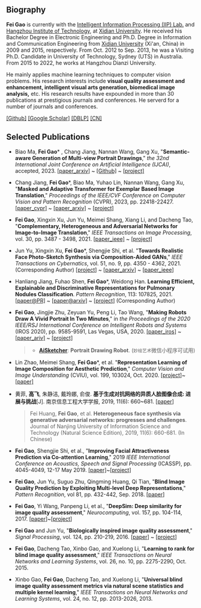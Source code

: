 <!-- 
``` 
Good times, hard times, but never bad times. —— Steve Jobs
高飞，西安电子科技大学，杭州研究院
```
-->

## Biography

**Fei Gao** is currently with the [Intelligent Information Processing (IIP) Lab.](https://iip-xdu.github.io/) and [Hangzhou Institute of Technology](http://hz.xidian.edu.cn/), at [Xidian University](http://www.xidian.edu.cn/). He received his Bachelor Degree in Electronic Engineering and Ph.D. Degree in Information and Communication Engineering from [Xidian University](http://www.xidian.edu.cn/) (Xi'an, China) in 2009 and 2015, respectively. From Oct. 2012 to Sep. 2013, he was a Visiting Ph.D. Candidate in University of Technology, Sydney (UTS) in Australia. From 2015 to 2022, he works at Hangzhou Dianzi University.

He mainly applies machine learning techniques to computer vision problems. His research interests include **visual quality assessment and enhancement, intelligent visual arts generation, biomedical image analysis,** etc. His research results have expounded in more than 30 publications at prestigious journals and conferences. He serverd for a number of journals and conferences.

[[Github]](https://github.com/fei-aiart)    [[Google Scholar]](https://scholar.google.com/citations?user=wawnisoAAAAJ&hl=en)   [[DBLP]](https://dblp.org/pid/16/722-6)  [[CN]](index_cn.md)


## Selected Publications

- Biao Ma, **Fei Gao*** , Chang Jiang, Nannan Wang, Gang Xu, "**Semantic-aware Generation of Multi-view Portrait Drawings**," *the 32nd International Joint Conference on Artificial Intelligence (IJCAI)*, accepted, 2023. [[paper_arxiv]](https://arxiv.org/abs/2305.02618) ~ [[Github]](https://github.com/AiArt-HDU/SAGE)  ~ [[project]](https://vmaibex.github.io/)

- Chang Jiang, **Fei Gao***, Biao Ma, Yuhao Lin, Nannan Wang, Gang Xu, "**Masked and Adaptive Transformer for Exemplar Based Image Translation**," *Proceedings of the IEEE/CVF Conference on Computer Vision and Pattern Recognition* (CVPR), 2023, pp. 22418-22427. [[paper_cvpr]](https://openaccess.thecvf.com/content/CVPR2023/html/Jiang_Masked_and_Adaptive_Transformer_for_Exemplar_Based_Image_Translation_CVPR_2023_paper.html) ~  [[paper_arxiv]](https://arxiv.org/abs/2303.17123) ~ [[project]](https://github.com/AiArt-HDU/MATEBIT)

- **Fei Gao**, Xingxin Xu, Jun Yu, Meimei Shang, Xiang Li, and Dacheng Tao, "**Complementary, Heterogeneous and Adversarial Networks for Image-to-Image Translation**," *IEEE Transactions on Image Processing*, vol. 30, pp. 3487 - 3498, 2021. [[paper_ieee]](https://ieeexplore.ieee.org/document/9366371) ~ [[project]](https://fei-hdu.github.io/chan/)

- Jun Yu, Xingxin Xu, **Fei Gao**\*, Shengjie Shi, et al. "**Towards Realistic Face Photo-Sketch Synthesis via Composition-Aided GANs**," *IEEE Transactions on Cybernatics*,  vol. 51, no. 9, pp. 4350 - 4362, 2021.  (Corresponding Author) [[project](https://fei-hdu.github.io/ca-gan/)] ~ [[paper_arxiv](https://arxiv.org/abs/1712.00899)] ~ [[paper_ieee](https://ieeexplore.ieee.org/abstract/document/9025751)]

- Hanliang Jiang, Fuhao Shen, **Fei Gao**\*, Weidong Han. **Learning Efficient, Explainable and Discriminative Representations for Pulmonary Nodules Classification**. *Pattern Recognition*, 113: 107825, 2021. [[paper@PR\]](https://www.sciencedirect.com/science/article/pii/S0031320321000121) ~ [[paper@arxiv]](https://arxiv.org/abs/2101.07429) ~ [[project]](https://github.com/fei-hdu/NAS-Lung) (Corresponding Author)

- **Fei Gao**, Jingjie Zhu, Zeyuan Yu, Peng Li, Tao Wang, "**Making Robots Draw A Vivid Portrait In Two Minutes**," in *the Proceedings of the 2020 IEEE/RSJ International Conference on Intelligent Robots and Systems* (IROS 2020), pp. 9585-9591, Las Vegas, USA, 2020. [[paper_iros]](https://ras.papercept.net/proceedings/IROS20/1854.pdf) ~ [[paper_ariv]](https://arxiv.org/abs/2005.05526) ~ [[project]](https://ricelll.github.io/AiSketcher/)
  
  > - [**AiSketcher**](https://ricelll.github.io/AiSketcher/): **Portrait Drawing Robot**.    (`妙绘艺术`微信小程序可试用)

- Lin Zhao, Meimei Shang, **Fei Gao**\*, et al. "**Representation Learning of Image Composition for Aesthetic Prediction**," *Computer Vision and Image Understanding* (CVIU), vol. 199, 103024, Oct. 2020. [[project]](https://github.com/fei-hdu/ReLIC)~[[paper]](https://www.sciencedirect.com/science/article/abs/pii/S1077314220300801)

- 黄菲, **高飞**, 朱静洁, 戴玲娜, 俞俊. **基于生成对抗网络的异质人脸图像合成: 进展与挑战**[J]. 南京信息工程大学学报, 2019, 11(6): 660~681. [[paper](http://nxdxb.cnjournals.org/ch/reader/view_abstract.aspx?file_no=20190604&flag=1)]
  
  > Fei Huang, **Fei Gao**, et al. **Heterogeneous face synthesis via generative adversarial networks: progresses and challenges**. Journal of Nanjing University of Information Science and Technology (Natural Science Edition), 2019, 11(6): 660-681. (In Chinese)

- **Fei Gao**, Shengjie Shi, et al., "**Improving Facial Attractiveness Prediction via Co-attention Learning**," 2019 *IEEE International Conference on Acoustics, Speech and Signal Processing* (ICASSP), pp. 4045-4049, 12-17 May 2019. [[paper]](https://xplorestaging.ieee.org/document/8683112?denied=)~[[project]](https://github.com/fei-hdu/FaceAttract)

- **Fei Gao**, Jun Yu, Suguo Zhu, Qingming Huang, Qi Tian, "**Blind Image Quality Prediction by Exploiting Multi-level Deep Representations**," *Pattern Recognition*, vol 81, pp. 432-442, Sep. 2018. [[paper](https://www.sciencedirect.com/science/article/pii/S003132031830150X)]

- **Fei Gao**, Yi Wang, Panpeng Li, et al., "**DeepSim: Deep similarity for image quality assessment**," *Neurocomputing*, vol. 157, pp. 104-114, 2017. [[paper](https://www.sciencedirect.com/science/article/pii/S0925231217301480)]~[[project](https://github.com/fei-hdu/deepsim)]

- **Fei Gao** and Jun Yu, "**Biologically inspired image quality assessment**," *Signal Processing*, vol. 124, pp. 210-219, 2016. [[paper](https://www.sciencedirect.com/science/article/pii/S0165168415002856)] ~ [[project](http://mil.hdu.edu.cn/people/fei_gao/code/FR_BIFS.zip)]

- **Fei Gao**, Dacheng Tao, Xinbo Gao, and Xuelong Li, "**Learning to rank for blind image quality assessment**," *IEEE Transactions on Neural Networks and Learning Systems*, vol. 26, no. 10, pp. 2275-2290, Oct. 2015. 

- Xinbo Gao, **Fei Gao**, Dacheng Tao, and Xuelong Li, "**Universal blind image quality assessment metrics via natural scene statistics and multiple kernel learning**," *IEEE Transactions on Neural Networks and Learning Systems*, vol. 24, no. 12, pp. 2013-2026, 2013. 
